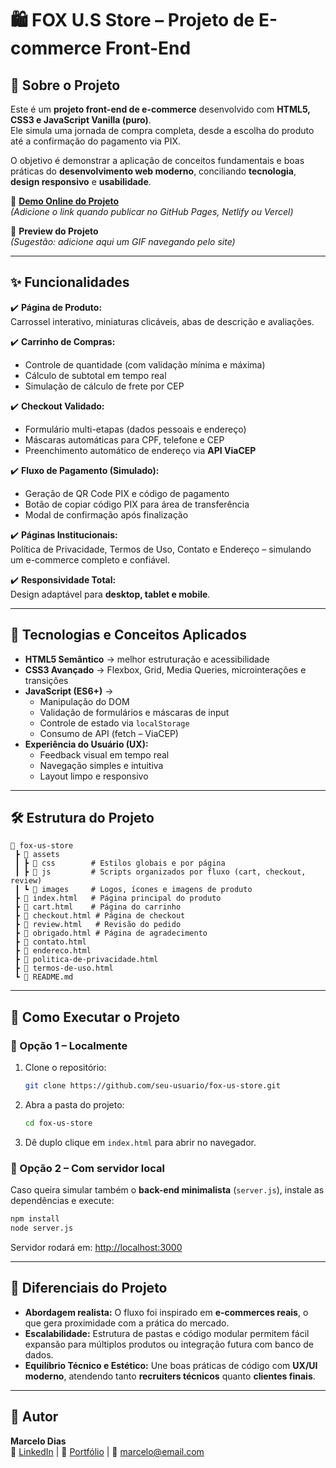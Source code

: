 # 🛍️ FOX U.S Store – Projeto de E-commerce Front-End

## 📖 Sobre o Projeto

Este é um **projeto front-end de e-commerce** desenvolvido com **HTML5, CSS3 e JavaScript Vanilla (puro)**.  
Ele simula uma jornada de compra completa, desde a escolha do produto até a confirmação do pagamento via PIX.  

O objetivo é demonstrar a aplicação de conceitos fundamentais e boas práticas do **desenvolvimento web moderno**, conciliando **tecnologia**, **design responsivo** e **usabilidade**.

🔗 **[Demo Online do Projeto](#)**  
*(Adicione o link quando publicar no GitHub Pages, Netlify ou Vercel)*  

📸 **Preview do Projeto**  
*(Sugestão: adicione aqui um GIF navegando pelo site)*

---

## ✨ Funcionalidades

✔️ **Página de Produto:**  
Carrossel interativo, miniaturas clicáveis, abas de descrição e avaliações.  

✔️ **Carrinho de Compras:**  
- Controle de quantidade (com validação mínima e máxima)  
- Cálculo de subtotal em tempo real  
- Simulação de cálculo de frete por CEP  

✔️ **Checkout Validado:**  
- Formulário multi-etapas (dados pessoais e endereço)  
- Máscaras automáticas para CPF, telefone e CEP  
- Preenchimento automático de endereço via **API ViaCEP**  

✔️ **Fluxo de Pagamento (Simulado):**  
- Geração de QR Code PIX e código de pagamento  
- Botão de copiar código PIX para área de transferência  
- Modal de confirmação após finalização  

✔️ **Páginas Institucionais:**  
Política de Privacidade, Termos de Uso, Contato e Endereço – simulando um e-commerce completo e confiável.  

✔️ **Responsividade Total:**  
Design adaptável para **desktop, tablet e mobile**.  

---

## 🚀 Tecnologias e Conceitos Aplicados

- **HTML5 Semântico** → melhor estruturação e acessibilidade  
- **CSS3 Avançado** → Flexbox, Grid, Media Queries, microinterações e transições  
- **JavaScript (ES6+)** →  
  - Manipulação do DOM  
  - Validação de formulários e máscaras de input  
  - Controle de estado via `localStorage`  
  - Consumo de API (fetch – ViaCEP)  
- **Experiência do Usuário (UX):**  
  - Feedback visual em tempo real  
  - Navegação simples e intuitiva  
  - Layout limpo e responsivo  

---

## 🛠️ Estrutura do Projeto

```
📂 fox-us-store
 ┣ 📂 assets
 ┃ ┣ 📂 css        # Estilos globais e por página
 ┃ ┣ 📂 js         # Scripts organizados por fluxo (cart, checkout, review)
 ┃ ┗ 📂 images     # Logos, ícones e imagens de produto
 ┣ 📜 index.html   # Página principal do produto
 ┣ 📜 cart.html    # Página do carrinho
 ┣ 📜 checkout.html # Página de checkout
 ┣ 📜 review.html   # Revisão do pedido
 ┣ 📜 obrigado.html # Página de agradecimento
 ┣ 📜 contato.html
 ┣ 📜 endereco.html
 ┣ 📜 politica-de-privacidade.html
 ┣ 📜 termos-de-uso.html
 ┗ 📜 README.md
```

---

## 🏁 Como Executar o Projeto

### 🔹 Opção 1 – Localmente
1. Clone o repositório:
   ```bash
   git clone https://github.com/seu-usuario/fox-us-store.git
   ```
2. Abra a pasta do projeto:
   ```bash
   cd fox-us-store
   ```
3. Dê duplo clique em `index.html` para abrir no navegador.

### 🔹 Opção 2 – Com servidor local
Caso queira simular também o **back-end minimalista** (`server.js`), instale as dependências e execute:
```bash
npm install
node server.js
```
Servidor rodará em: [http://localhost:3000](http://localhost:3000)

---

## 📌 Diferenciais do Projeto

- **Abordagem realista:** O fluxo foi inspirado em **e-commerces reais**, o que gera proximidade com a prática do mercado.  
- **Escalabilidade:** Estrutura de pastas e código modular permitem fácil expansão para múltiplos produtos ou integração futura com banco de dados.  
- **Equilíbrio Técnico e Estético:** Une boas práticas de código com **UX/UI moderno**, atendendo tanto **recruiters técnicos** quanto **clientes finais**.  

---

## 👤 Autor

**Marcelo Dias**  
🔗 [LinkedIn](#) | 🔗 [Portfólio](#) | 📧 marcelo@email.com  
